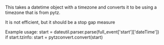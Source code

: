 This takes a datetime object with a timezone and converts it to be using a timezone that is from pytz. 
    
It is not efficient, but it should be a stop gap measure 
 
Example usage:
    start = dateutil.parser.parse(full_event['start']['dateTime'])
    if start.tzinfo:
        start = pytzconvert.convert(start)

    
